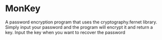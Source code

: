 # MonKey
A password encryption program that uses the cryptography.fernet library. Simply
input your password and the program will encrypt it and return a key. Input the key
when you want to recover the password
